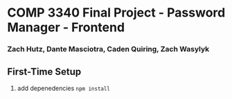 # COMP 3340 Final Project - Password Manager - Frontend

### Zach Hutz, Dante Masciotra, Caden Quiring, Zach Wasylyk

## First-Time Setup

1. add depenedencies
   `npm install`
